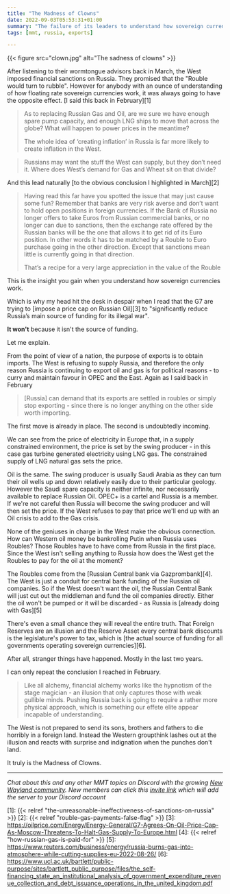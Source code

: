 ```yaml
---
title: "The Madness of Clowns"
date: 2022-09-03T05:53:31+01:00
summary: "The failure of its leaders to understand how sovereign currencies work is now starting to cripple the West"
tags: [mmt, russia, exports]

---
```


{{< figure src="clown.jpg" alt="The sadness of clowns" >}}

After listening to their wormtongue advisors back in March, the West imposed financial sanctions on Russia. They promised that the "Rouble would turn to rubble".
However for anybody with an ounce of understanding of how floating rate sovereign currencies work, it was always going to have the opposite effect. [I said this back in February][1]

> As to replacing Russian Gas and Oil, are we sure we have enough spare pump capacity, and enough LNG ships to move that across the globe? What will happen to power prices in the meantime?
>
> The whole idea of ‘creating inflation’ in Russia is far more likely to create inflation in the West.

> Russians may want the stuff the West can supply, but they don’t need it. Where does West’s demand for Gas and Wheat sit on that divide?

And this lead naturally [to the obvious conclusion I highlighted in March][2] 

> Having read this far have you spotted the issue that may just cause some fun? Remember that banks are very risk averse and don’t want to hold open positions in foreign currencies. If the Bank of Russia no longer offers to take Euros from Russian commercial banks, or no longer can due to sanctions, then the exchange rate offered by the Russian banks will be the one that allows it to get rid of its Euro position. In other words it has to be matched by a Rouble to Euro purchase going in the other direction. Except that sanctions mean little is currently going in that direction.
> 
> That’s a recipe for a very large appreciation in the value of the Rouble

This is the insight you gain when you understand how sovereign currencies work.

Which is why my head hit the desk in despair when I read that the G7 are trying to [impose a price cap on Russian Oil][3] to "significantly reduce Russia’s main source of funding for its illegal war". 

**It won't** because it isn't the source of funding.

Let me explain.

From the point of view of a nation, the purpose of exports is to obtain imports. The West is refusing to supply Russia, and therefore the only reason Russia is continuing to export oil and gas is for political reasons - to curry and maintain favour in OPEC and the East. Again as I said back in February

> [Russia] can demand that its exports are settled in roubles or simply stop exporting - since there is no longer anything on the other side worth importing.

The first move is already in place. The second is undoubtedly incoming.

We can see from the price of electricity in Europe that, in a supply constrained environment, the price is set by the swing producer - in this case gas turbine generated electricity using LNG gas. The constrained supply of LNG natural gas sets the price.  

Oil is the same. The swing producer is usually Saudi Arabia as they can turn their oil wells up and down relatively easily due to their particular geology. However the Saudi spare capacity is neither infinite, nor necessarily available to replace Russian Oil. OPEC+ is a cartel and Russia is a member. If we're not careful then Russia will become the swing producer and will then set the price. If the West refuses to pay that price we'll end up with an Oil crisis to add to the Gas crisis.

None of the geniuses in charge in the West make the obvious connection. How can Western oil money be bankrolling Putin when Russia uses Roubles? Those Roubles have to have come from Russia in the first place. Since the West isn't selling anything to Russia how does the West get the Roubles to pay for the oil at the moment?

The Roubles come from the [Russian Central bank via Gazprombank][4]. The West is just a conduit for central bank funding of the Russian oil companies. So if the West doesn't want the oil, the Russian Central Bank will just cut out the middleman and fund the oil companies directly. Either the oil won't be pumped or it will be discarded - as Russia is [already doing with Gas][5]

There's even a small chance they will reveal the entire truth. That Foreign Reserves are an illusion and the Reserve Asset every central bank discounts is the legislature's power to tax, which is [the actual source of funding for all governments operating sovereign currencies][6].

After all, stranger things have happened. Mostly in the last two years.

I can only repeat the conclusion I reached in February.

> Like all alchemy, financial alchemy works like the hypnotism of the stage magician - an illusion that only captures those with weak gullible minds. Pushing Russia back is going to require a rather more physical approach, which is something our effete elite appear incapable of understanding.

The West is not prepared to send its sons, brothers and fathers to die horribly in a foreign land. Instead the Western groupthink lashes out at the illusion and reacts with surprise and indignation when the punches don't land. 

It truly is the Madness of Clowns.

* * *

_Chat about this and any other MMT topics on Discord with the growing [New Wayland community](https://discord.com). New members can click this [invite link](https://discord.gg/JN6HKUd) which will add the server to your Discord account_

[1]: {{< relref "the-unreasonable-ineffectiveness-of-sanctions-on-russia" >}}
[2]: {{< relref "rouble-gas-payments-false-flag" >}}
[3]: https://oilprice.com/Energy/Energy-General/G7-Agrees-On-Oil-Price-Cap-As-Moscow-Threatens-To-Halt-Gas-Supply-To-Europe.html
[4]: {{< relref "how-russian-gas-is-paid-for" >}}
[5]: https://www.reuters.com/business/energy/russia-burns-gas-into-atmosphere-while-cutting-supplies-eu-2022-08-26/
[6]: https://www.ucl.ac.uk/bartlett/public-purpose/sites/bartlett_public_purpose/files/the_self-financing_state_an_institutional_analysis_of_government_expenditure_revenue_collection_and_debt_issuance_operations_in_the_united_kingdom.pdf
